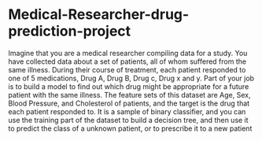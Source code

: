 # Medical-Researcher-drug-prediction-project
Imagine that you are a medical researcher compiling data for a study. You have collected data about a set of patients, all of whom suffered from the same illness. During their course of treatment, each patient responded to one of 5 medications, Drug A, Drug B, Drug c, Drug x and y.   Part of your job is to build a model to find out which drug might be appropriate for a future patient with the same illness. The feature sets of this dataset are Age, Sex, Blood Pressure, and Cholesterol of patients, and the target is the drug that each patient responded to.   It is a sample of binary classifier, and you can use the training part of the dataset to build a decision tree, and then use it to predict the class of a unknown patient, or to prescribe it to a new patient
